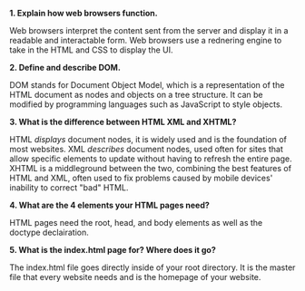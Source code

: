 **1. Explain how web browsers function.**

Web browsers interpret the content sent from the server and display it in a readable and interactable form. Web browsers use a rednering engine to take in the HTML and CSS to display the UI. 

**2. Define and describe DOM.**

DOM stands for Document Object Model, which is a representation of the HTML document as nodes and objects on a tree structure. It can be modified by programming languages such as JavaScript to style objects.


**3. What is the difference between HTML XML and XHTML?**

HTML *displays* document nodes, it is widely used and is the foundation of most websites. XML *describes* document nodes, used often for sites that allow specific elements to update without having to refresh the entire page. XHTML is a middleground between the two, combining the best features of HTML and XML, often used to fix problems caused by mobile devices' inability to correct "bad" HTML.


**4. What are the 4 elements your HTML pages need?**

HTML pages need the root, head, and body elements as well as the doctype declairation.

**5. What is the index.html page for? Where does it go?**

The index.html file goes directly inside of your root directory. It is the master file that every website needs and is the homepage of your website.
